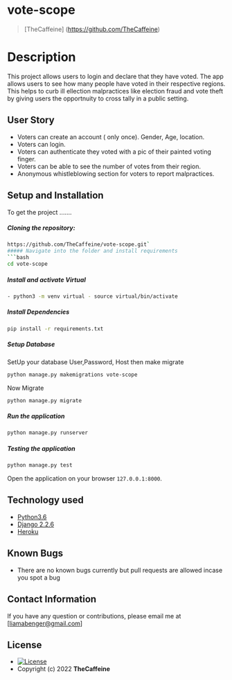 # vote-scope

 >[TheCaffeine] (https://github.com/TheCaffeine)
   
 # Description  
 This project allows users to login and declare that they have voted. The app allows users to see how many people have voted in their respective regions. This helps to curb ill ellection malpractices like election fraud and vote theft by giving users the opportnuity to cross tally in a public setting.  

 ## User Story  

* Voters can create an account ( only once). Gender, Age, location. 
* Voters can login.
* Voters can authenticate they voted with a pic of their painted voting finger.
* Voters can be able to see the number of votes from their region. 
* Anonymous whistleblowing section for voters to report malpractices. 


 ## Setup and Installation  
 To get the project .......  

 ##### Cloning the repository:  
  ```bash 
https://github.com/TheCaffeine/vote-scope.git`
 ##### Navigate into the folder and install requirements  
  ```bash 
 cd vote-scope

 ```
 ##### Install and activate Virtual  
  ```bash 
 - python3 -m venv virtual - source virtual/bin/activate  
 ```  
 ##### Install Dependencies  
  ```bash 
  pip install -r requirements.txt 
 ```  
  ##### Setup Database  
   SetUp your database User,Password, Host then make migrate  
  ```bash 
 python manage.py makemigrations vote-scope
  ``` 
  Now Migrate  
  ```bash 
  python manage.py migrate 
 ```
 ##### Run the application  
  ```bash 
  python manage.py runserver 
 ``` 
 ##### Testing the application  
  ```bash 
  python manage.py test 
 ```
 Open the application on your browser `127.0.0.1:8000`.  


 ## Technology used  

 * [Python3.6](https://www.python.org/)  
 * [Django 2.2.6](https://docs.djangoproject.com/en/2.2/)  
 * [Heroku](https://heroku.com)  


 ## Known Bugs  
 * There are no known bugs currently but pull requests are allowed incase you spot a bug  

 ## Contact Information   
 If you have any question or contributions, please email me at [liamabenger@gmail.com]  

 ## License 

 * [![License](https://img.shields.io/packagist/l/loopline-systems/closeio-api-wrapper.svg)](https://github.com/Owiti-Charles/Picture-Globe/blob/master/LICENSE)  
 * Copyright (c) 2022 **TheCaffeine**
